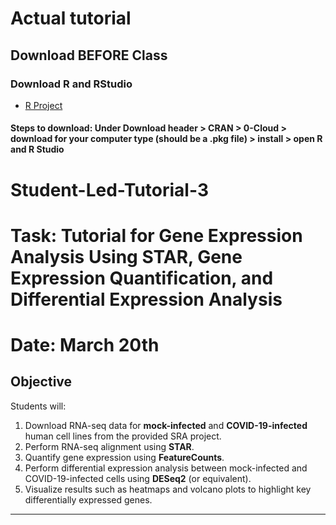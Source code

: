 # Actual tutorial
## Download BEFORE Class
### Download R and RStudio
  - [R Project](https://www.r-project.org/)


#### Steps to download: Under Download header > CRAN > 0-Cloud > download for your computer type (should be a .pkg file) > install > open R and R Studio

# Student-Led-Tutorial-3
# Task: Tutorial for Gene Expression Analysis Using STAR, Gene Expression Quantification, and Differential Expression Analysis
# Date: March 20th

## **Objective**
Students will:
1. Download RNA-seq data for **mock-infected** and **COVID-19-infected** human cell lines from the provided SRA project.
2. Perform RNA-seq alignment using **STAR**.
3. Quantify gene expression using **FeatureCounts**.
4. Perform differential expression analysis between mock-infected and COVID-19-infected cells using **DESeq2** (or equivalent).
5. Visualize results such as heatmaps and volcano plots to highlight key differentially expressed genes.

---
